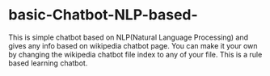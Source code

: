 # basic-Chatbot-NLP-based-
This is simple chatbot based on NLP(Natural Language Processing) and gives any info based on wikipedia chatbot page.
You can make it your own by changing the wikipedia chatbot file index to any of your file.
This is a rule based learning chatbot.
